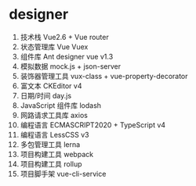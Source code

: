 # designer

1. 技术栈 Vue2.6 + Vue router
2. 状态管理库 Vue Vuex
3. 组件库 Ant designer vue v1.3
4. 模拟数据 mock.js + json-server
5. 装饰器管理工具 vux-class + vue-property-decorator
6. 富文本 CKEditor v4
7. 日期/时间 day.js
8. JavaScript 组件库 lodash
9. 网路请求工具库 axios
10. 编程语言 ECMASCRIPT2020 + TypeScript v4
11. 编程语言 LessCSS v3
12. 多包管理工具 lerna
13. 项目构建工具 webpack
14. 项目构建工具 rollup
15. 项目脚手架 vue-cli-service
